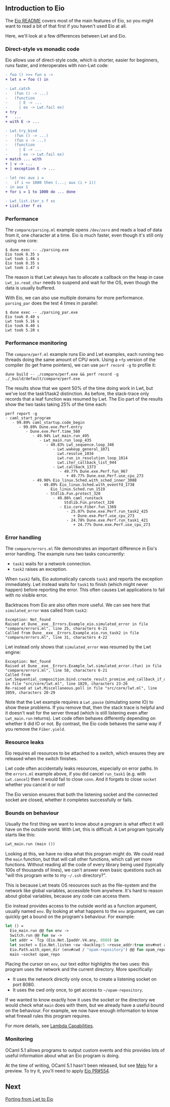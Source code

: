 ## Introduction to Eio

The [Eio README](https://github.com/ocaml-multicore/eio) covers most of the main features of Eio,
so you might want to read a bit of that first if you haven't used Eio at all.

Here, we'll look at a few differences between Lwt and Eio.

### Direct-style vs monadic code

Eio allows use of direct-style code, which is shorter, easier for beginners,
runs faster, and interoperates with non-Lwt code:

```diff
- foo () >>= fun x ->
+ let x = foo () in
```

```diff
- Lwt.catch
-   (fun () -> ...)
-   (function
-     | E -> ...
-     | ex -> Lwt.fail ex)
+ try
+   ...
+ with E -> ...
```

```diff
- Lwt.try_bind
-   (fun () -> ...)
-   (fun v -> ...)
-   (function
-     | E -> ...
-     | ex -> Lwt.fail ex)
+ match ... with
+ | v -> ...
+ | exception E -> ...
```

```diff
- let rec aux i =
-   if i <= 1000 then (...; aux (i + 1))
- in aux 1
+ for i = 1 to 1000 do ... done
```

```diff
- Lwt_list.iter_s f xs
+ List.iter f xs
```

### Performance

The `compare/parsing.ml` example opens `/dev/zero` and reads a load of data from it, one character at a time.
Eio is much faster, even though it's still only using one core:

```
$ dune exec -- ./parsing.exe
Eio took 0.35 s                    
Lwt took 1.46 s
Eio took 0.35 s
Lwt took 1.47 s
```

The reason is that Lwt always has to allocate a callback on the heap
in case `Lwt_io.read_char` needs to suspend and wait for the OS,
even though the data is usually buffered.

With Eio, we can also use multiple domains for more performance.
`parsing_par` does the test 4 times in parallel:

```
$ dune exec -- ./parsing_par.exe
Eio took 0.40 s                    
Lwt took 5.16 s
Eio took 0.40 s
Lwt took 5.20 s
```

### Performance monitoring

The `compare/perf.ml` example runs Eio and Lwt examples,
each running two threads doing the same amount of CPU work.
Using a `+fp` version of the compiler (to get frame pointers),
we can use `perf record -g` to profile it:

```
dune build -- ./compare/perf.exe && perf record -g ./_build/default/compare/perf.exe
```

The results show that we spent 50% of the time doing work in Lwt, but we've lost the task1/task2 distinction.
As before, the stack-trace only records that a leaf function was resumed by Lwt.
The Eio part of the results show the two tasks taking 25% of the time each:

```
perf report -g
- caml_start_program
   - 99.89% caml_startup.code_begin
      - 99.89% Dune.exe.Perf.entry
         - Dune.exe.Perf.time_560
            - 49.94% Lwt_main.run_495
               - Lwt_main.run_loop_435
                  - 49.83% Lwt_sequence.loop_346
                     - Lwt.wakeup_general_1071
                       Lwt.resolve_1034
                       Lwt.run_in_resolution_loop_1014
                       Lwt.iter_callback_list_944
                     - Lwt.callback_1373
                        - 49.77% Dune.exe.Perf.fun_967
                           + 49.77% Dune.exe.Perf.use_cpu_273
            - 49.90% Eio_linux.Sched.with_sched_inner_3088
               - 49.89% Eio_linux.Sched.with_eventfd_1738
                    Eio_linux.Sched.run_1519
                  - Stdlib.Fun.protect_320
                     - 49.86% caml_runstack
                          Stdlib.Fun.protect_320
                        - Eio.core.Fiber.fun_1369
                           - 25.07% Dune.exe.Perf.run_task2_425
                              + Dune.exe.Perf.use_cpu_273
                           - 24.78% Dune.exe.Perf.run_task1_421
                              + 24.77% Dune.exe.Perf.use_cpu_273
```

### Error handling

The `compare/errors.ml` file demonstrates an important difference in Eio's error handling.
The example runs two tasks concurrently:

- `task1` waits for a network connection.
- `task2` raises an exception.

When `task2` fails, Eio automatically cancels `task1` and reports the exception immediately.
Lwt instead waits for `task1` to finish (which might never happen) before reporting the error.
This often causes Lwt applications to fail with no visible error.

Backtraces from Eio are also often more useful.
We can see here that `simulated_error` was called from `task2`:

```
Exception: Not_found
Raised at Dune__exe__Errors.Example_eio.simulated_error in file "compare/errors.ml", line 25, characters 6-21
Called from Dune__exe__Errors.Example_eio.run_task2 in file "compare/errors.ml", line 31, characters 4-22
```

Lwt instead only shows that `simulated_error` was resumed by the Lwt engine:

```
Exception: Not_found
Raised at Dune__exe__Errors.Example_lwt.simulated_error.(fun) in file "compare/errors.ml", line 58, characters 6-21
Called from Lwt.Sequential_composition.bind.create_result_promise_and_callback_if_deferred.callback in file "src/core/lwt.ml", line 1829, characters 23-26
Re-raised at Lwt.Miscellaneous.poll in file "src/core/lwt.ml", line 3059, characters 20-29
```

Note that the Lwt example requires a `Lwt.pause` (simulating some IO) to show these problems.
If you remove that, then the stack trace is helpful and it doesn't wait for the server thread
(which is still listening even after `Lwt_main.run` returns).
Lwt code often behaves differently depending on whether it did IO or not.
By contrast, the Eio code behaves the same way if you remove the `Fiber.yield`.

### Resource leaks

Eio requires all resources to be attached to a *switch*, which ensures they are released when the switch finishes.

Lwt code often accidentally leaks resources, especially on error paths.
In the `errors.ml` example above, if you did cancel `run_task1` (e.g. with `Lwt.cancel`) then it would fail to close `conn`.
And it forgets to close `socket` whether you cancel it or not!

The Eio version ensures that both the listening socket and the connected socket are closed,
whether it completes successfully or fails.

### Bounds on behaviour

Usually the first thing we want to know about a program is what effect it will have on the outside world.
With Lwt, this is difficult. A Lwt program typically starts like this:

```ocaml
Lwt_main.run (main ())
```

Looking at this, we have no idea what this program might do.
We could read the `main` function, but that will call other functions, which call yet more functions.
Without reading all the code of every library being used (typically 100s of thousands of lines),
we can't answer even basic questions such as "will this program write to my `~/.ssh` directory?".

This is because Lwt treats OS resources such as the file-system and the network like global variables,
accessible from anywhere.
It's hard to reason about global variables, because any code can access them.

Eio instead provides access to the outside world as a function argument, usually named `env`.
By looking at what happens to the `env` argument, we can quickly get a bound on the program's behaviour.
For example:

```ocaml
let () =
  Eio_main.run @@ fun env ->
  Switch.run @@ fun sw ->
  let addr = `Tcp (Eio.Net.Ipaddr.V4.any, 8080) in
  let socket = Eio.Net.listen ~sw ~backlog:5 ~reuse_addr:true env#net addr in
  Eio.Path.with_open_dir (env#cwd / "opam-repository") @@ fun opam_repo ->
  main ~socket opam_repo
```

Placing the cursor on `env`, our text editor highlights the two uses:
this program uses the network and the current directory.
More specifically:

- It uses the network directly only once, to create a listening socket on port 8080.
- It uses the cwd only once, to get access to `~/opam-repository`.

If we wanted to know exactly how it uses the socket or the directory
we would check what `main` does with them, but we already have a useful bound on the behaviour.
For example, we now have enough information to know what firewall rules this program
requires.

For more details, see [Lambda Capabilities][].

[Lambda Capabilities]: https://roscidus.com/blog/blog/2023/04/26/lambda-capabilities/

### Monitoring

OCaml 5.1 allows programs to output custom events and this provides lots of
useful information about what an Eio program is doing.

At the time of writing, OCaml 5.1 hasn't been released, but see [Meio][] for a preview.
To try it, you'll need to apply [Eio PR#554](https://github.com/ocaml-multicore/eio/pull/554).

[Meio]: https://github.com/ocaml-multicore/meio

## Next

[Porting from Lwt to Eio](./porting.md)
